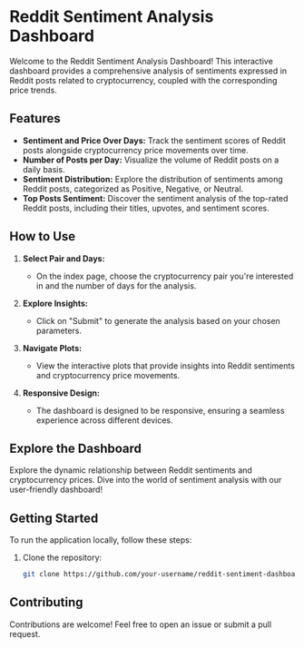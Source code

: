 # Reddit Sentiment Analysis Dashboard

Welcome to the Reddit Sentiment Analysis Dashboard! This interactive dashboard provides a comprehensive analysis of sentiments expressed in Reddit posts related to cryptocurrency, coupled with the corresponding price trends.

## Features

- **Sentiment and Price Over Days:** Track the sentiment scores of Reddit posts alongside cryptocurrency price movements over time.
- **Number of Posts per Day:** Visualize the volume of Reddit posts on a daily basis.
- **Sentiment Distribution:** Explore the distribution of sentiments among Reddit posts, categorized as Positive, Negative, or Neutral.
- **Top Posts Sentiment:** Discover the sentiment analysis of the top-rated Reddit posts, including their titles, upvotes, and sentiment scores.

## How to Use

1. **Select Pair and Days:**
   - On the index page, choose the cryptocurrency pair you're interested in and the number of days for the analysis.

2. **Explore Insights:**
   - Click on "Submit" to generate the analysis based on your chosen parameters.

3. **Navigate Plots:**
   - View the interactive plots that provide insights into Reddit sentiments and cryptocurrency price movements.

4. **Responsive Design:**
   - The dashboard is designed to be responsive, ensuring a seamless experience across different devices.

## Explore the Dashboard

Explore the dynamic relationship between Reddit sentiments and cryptocurrency prices. Dive into the world of sentiment analysis with our user-friendly dashboard!

## Getting Started

To run the application locally, follow these steps:

1. Clone the repository:
   ```bash
   git clone https://github.com/your-username/reddit-sentiment-dashboard.git
   
## Contributing
Contributions are welcome! Feel free to open an issue or submit a pull request.
